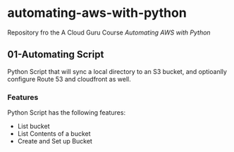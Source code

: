 # automating-aws-with-python

Repository fro the A Cloud Guru Course _Automating AWS with Python_

## 01-Automating Script

Python Script that will sync a local directory to an S3 bucket, and optioanlly configure Route 53 and cloudfront as well.

### Features

Python Script has the following features:

- List bucket
- List Contents of a bucket
- Create and Set up Bucket
